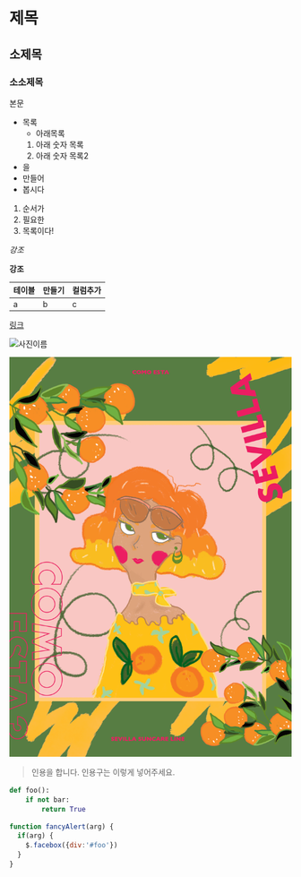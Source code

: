# 제목
## 소제목
### 소소제목

본문

* 목록 
    * 아래목록
    1. 아래 숫자 목록
    2. 아래 숫자 목록2
* 을
* 만들어
* 봅시다

1. 순서가
2. 필요한
3. 목록이다!

*강조*

**강조**

테이블 | 만들기 | 컬럼추가 
---- | ---- | ----
a | b | c

[링크](https://github.com/canary4651)

![사진이름](https://pds.joins.com/news/component/htmlphoto_mmdata/201502/06/htm_201502061452730103011.jpg)

![사진이름](./pic.png)

> 인용을 합니다. 인용구는 이렇게 넣어주세요. 

```python
def foo():
    if not bar:
        return True
```

```javascript
function fancyAlert(arg) {
  if(arg) {
    $.facebox({div:'#foo'})
  }
}
```
